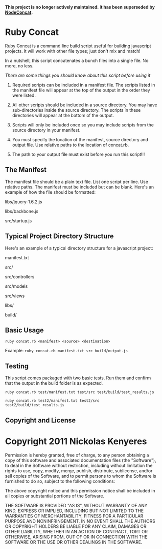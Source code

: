 **This project is no longer actively maintained. It has been superseded by [NodeConcat](http://knicklabs.github.com/NodeConcat).**

# Ruby Concat

Ruby Concat is a command line build script useful for building javascript projects. It will work with other 
file types; just don't mix and match!

In a nutshell, this script concatenates a bunch files into a single file. No more, no less.


*There are some things you should know about this script before using it*

1. Required scripts can be included in a manifest file. The scripts listed in the manifest file 
will appear at the top of the output in the order they were listed.

2. All other scripts should be included in a source directory. You may have sub-directories inside
the source directory. The scripts in these directories will appear at the bottom of the output.

3. Scripts will only be included once so you may include scripts from the source directory in your 
manifest.

4. You must specify the location of the manifest, source directory and output file. Use relative 
paths to the location of concat.rb.

5. The path to your output file must exist before you run this script!!!

## The Manifest

The manifest file should be a plain text file. List one script per line. Use relative paths. The 
manifest must be included but can be blank. Here's an example of how the file should be formatted:

libs/jquery-1.6.2.js

libs/backbone.js

src/startup.js

## Typical Project Directory Structure

Here's an example of a typical directory structure for a javascript project:

manifest.txt

src/

src/controllers

src/models

src/views

libs/

build/

## Basic Usage

`ruby concat.rb <manifest> <source> <destination>`
	
Example: `ruby concat.rb manifest.txt src build/output.js`

## Testing

This script comes packaged with two basic tests. Run them and confirm that the output in the build folder is as 
expected.

`ruby concat.rb test/manifest.txt test/src test/build/test_results.js`

`ruby concat.rb test2/manifest.txt test2/src test2/build/test_results.js`

## Copyright and License

# Copyright 2011 Nickolas Kenyeres
Permission is hereby granted, free of charge, to any person obtaining a copy of this software and associated 
documentation files (the "Software"), to deal in the Software without restriction, including without limitation 
the rights to use, copy, modify, merge, publish, distribute, sublicense, and/or sell copies of the Software, and 
to permit persons to whom the Software is furnished to do so, subject to the following conditions:

The above copyright notice and this permission notice shall be included in all copies or substantial 
portions of the Software.

THE SOFTWARE IS PROVIDED "AS IS", WITHOUT WARRANTY OF ANY KIND, EXPRESS OR IMPLIED, INCLUDING BUT NOT LIMITED 
TO THE WARRANTIES OF MERCHANTABILITY, FITNESS FOR A PARTICULAR PURPOSE AND NONINFRINGEMENT. IN NO EVENT SHALL THE 
AUTHORS OR COPYRIGHT HOLDERS BE LIABLE FOR ANY CLAIM, DAMAGES OR OTHER LIABILITY, WHETHER IN AN ACTION OF CONTRACT, 
TORT OR OTHERWISE, ARISING FROM, OUT OF OR IN CONNECTION WITH THE SOFTWARE OR THE USE OR OTHER DEALINGS IN 
THE SOFTWARE.